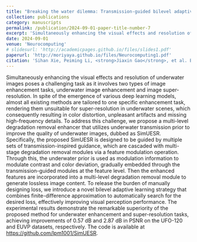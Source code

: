 ```yaml
---
title: "Breaking the water dilemma: Transmission-guided bilevel adaptive learning for underwater imagery"
collection: publications
category: manuscripts
permalink: /publication/2024-09-01-paper-title-number-7
excerpt: 'Simultaneously enhancing the visual effects and resolution of underwater images poses a challenging task as it involves two types of image enhancement tasks, underwater image enhancement and image super-resolution. In spite of the emergence of various deep learning models, almost all existing methods are tailored to one specific enhancement task, rendering them unsuitable for super-resolution in underwater scenes, which consequently resulting in color distortion, unpleasant artifacts and missing high-frequency details. ...'
date: 2024-09-01
venue: 'Neurocomputing'
# slidesurl: 'http://academicpages.github.io/files/slides1.pdf'
paperurl: 'http://moriyaya.github.io/files/Neurocomputing1.pdf'
citation: 'Sihan Xie, Peiming Li, <strong>Jiaxin Gao</strong>, et al. Breaking the water dilemma: Transmission-guided bilevel adaptive learning for underwater imagery[J]. Neurocomputing, 2024: 127909.'
---
```


Simultaneously enhancing the visual effects and resolution of underwater images poses a challenging task as it involves two types of image enhancement tasks, underwater image enhancement and image super-resolution. In spite of the emergence of various deep learning models, almost all existing methods are tailored to one specific enhancement task, rendering them unsuitable for super-resolution in underwater scenes, which consequently resulting in color distortion, unpleasant artifacts and missing high-frequency details. To address this challenge, we propose a multi-level degradation removal enhancer that utilizes underwater transmission prior to improve the quality of underwater images, dubbed as SimUESR. Specifically, the proposed SimUESR is designed to be guided by multiple sets of transmission-inspired guidance, which are cascaded with multi-stage degradation removal modules via a feature modulation operation. Through this, the underwater prior is used as modulation information to modulate contrast and color deviation, gradually embedded through the transmission-guided modules at the feature level. Then the enhanced features are incorporated into a multi-level degradation removal module to generate lossless image content. To release the burden of manually designing loss, we introduce a novel bilevel adaptive learning strategy that combines finite-difference approximation to automatically search for the desired loss, effectively improving visual perception performance. The experimental results demonstrate the remarkable superiority of the proposed method for underwater enhancement and super-resolution tasks, achieving improvements of 0.57 dB and 2.87 dB in PSNR on the UFO-120 and EUVP datasets, respectively. The code is available at https://github.com/lpm1001/SimUESR.